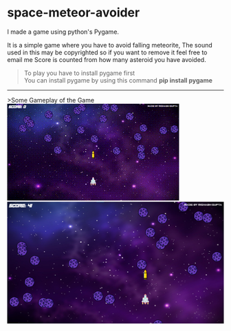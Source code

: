 # space-meteor-avoider
I made a game using python's Pygame. 

It is a simple game where you have to avoid falling meteorite, 
The sound used in this may be copyrighted so if you want to remove it feel free to email me
Score is counted from how many asteroid you have avoided.

>To play you have to install pygame first<br>
>You can install pygame by using this command
__pip install pygame__

<hr>
>Some Gameplay of the Game</h3>
<img src="Gameplay.gif">
<br>
<img src="Gameplay.png">
<br>

